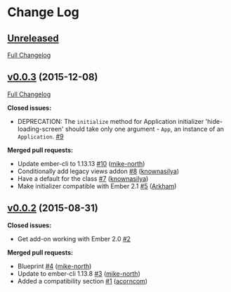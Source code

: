 # Change Log

## [Unreleased](https://github.com/mike-north/ember-load/tree/HEAD)

[Full Changelog](https://github.com/mike-north/ember-load/compare/v0.0.3...HEAD)

## [v0.0.3](https://github.com/mike-north/ember-load/tree/v0.0.3) (2015-12-08)

[Full Changelog](https://github.com/mike-north/ember-load/compare/v0.0.2...v0.0.3)

**Closed issues:**

- DEPRECATION: The `initialize` method for Application initializer 'hide-loading-screen' should take only one argument - `App`, an instance of an `Application`. [\#9](https://github.com/mike-north/ember-load/issues/9)

**Merged pull requests:**

- Update ember-cli to 1.13.13 [\#10](https://github.com/mike-north/ember-load/pull/10) ([mike-north](https://github.com/mike-north))
- Conditionally add legacy views addon [\#8](https://github.com/mike-north/ember-load/pull/8) ([knownasilya](https://github.com/knownasilya))
- Have a default for the class [\#7](https://github.com/mike-north/ember-load/pull/7) ([knownasilya](https://github.com/knownasilya))
- Make initializer compatible with Ember 2.1 [\#5](https://github.com/mike-north/ember-load/pull/5) ([Arkham](https://github.com/Arkham))

## [v0.0.2](https://github.com/mike-north/ember-load/tree/v0.0.2) (2015-08-31)
**Closed issues:**

- Get add-on working with Ember 2.0 [\#2](https://github.com/mike-north/ember-load/issues/2)

**Merged pull requests:**

- Blueprint [\#4](https://github.com/mike-north/ember-load/pull/4) ([mike-north](https://github.com/mike-north))
- Update to ember-cli 1.13.8 [\#3](https://github.com/mike-north/ember-load/pull/3) ([mike-north](https://github.com/mike-north))
- Added a compatibility section [\#1](https://github.com/mike-north/ember-load/pull/1) ([acorncom](https://github.com/acorncom))
